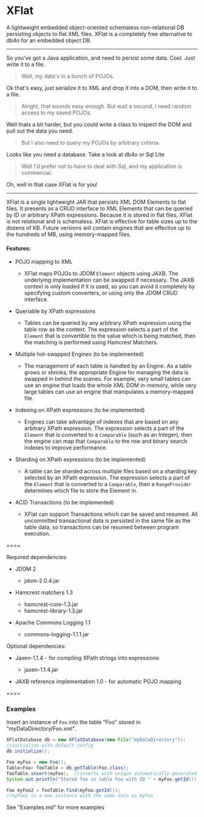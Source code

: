 XFlat
=====

A lightweight embedded object-oriented schemaless non-relational DB persisting objects to flat XML files.
XFlat is a completely free alternative to db4o for an embedded object DB.

----

So you've got a Java application, and need to persist some data.  Cool.  Just write it to a file.

> Well, my data's in a bunch of POJOs.

Ok that's easy, just serialize it to XML and drop it into a DOM, then write it to a file.

> Alright, that sounds easy enough.  But wait a second, I need random access to my saved POJOs.

Well thats a bit harder, but you could write a class to inspect the DOM and pull out the data you need.

> But I also need to query my POJOs by arbitrary criteria.

Looks like you need a database.  Take a look at db4o or Sql Lite

> Well I'd prefer not to have to deal with Sql, and my application is commercial.

Oh, well in that case XFlat is for you!

---

XFlat is a single lightweight JAR that persists XML DOM Elements to flat files.
It presents as a CRUD interface to XML Elements that can be queried by ID or arbitrary XPath expressions.
Because it is stored in flat files, XFlat is not relational and is schemaless.
XFlat is effective for table sizes up to the dozens of KB.  Future versions will contain engines that are
effective up to the hundreds of MB, using memory-mapped files.


#### Features:
* POJO mapping to XML
  * XFlat maps POJOs to JDOM `Element` objects using JAXB.  The underlying implementation can be swapped if necessary.
The JAXB context is only loaded if it is used, so you can avoid it completely by specifying custom converters,
or using only the JDOM CRUD interface.


* Queriable by XPath expressions
  * Tables can be queried by any arbitrary XPath expression using the table row as the context.  The expression
selects a part of the `Element` that is convertible to the value which is being matched, then the matching is performed
using Hamcrest Matchers.


* Multiple hot-swapped Engines (to be implemented)
  * The management of each table is handled by an Engine.  As a table grows or shrinks, the appropriate Engine for managing
the data is swapped in behind the scenes.  For example, very small tables can use an engine that loads the whole
XML DOM in-memory, while very large tables can use an engine that manipulates a memory-mapped file.


* Indexing on XPath expressions (to be implemented)
  * Engines can take advantage of indexes that are based on any arbitrary XPath expression.  The expression selects a
part of the `Element` that is converted to a `Comparable` (such as an Integer), then the engine can map that `Comparable`
to the row and binary search indexes to improve performance.


* Sharding on XPath expressions (to be implemented)
  * A table can be sharded across multiple files based on a sharding key selected by an XPath expression.  The expression
selects a part of the `Element` that is converted to a `Comparable`, then a `RangeProvider` determines which file to store
the Element in.


* ACID Transactions (to be implemented)
  * XFlat can support Transactions which can be saved and resumed.  All uncommitted transactional data is persisted in
the same file as the table data, so transactions can be resumed between program execution.

====

Required dependencies:

* JDOM 2
  * jdom-2.0.4.jar
  
* Hamcrest matchers 1.3
  * hamcrest-core-1.3.jar
  * hamcrest-library-1.3.jar 
   
* Apache Commons Logging 1.1
  * commons-logging-1.1.1.jar

Optional dependencies:

* Jaxen-1.1.4 - for compiling XPath strings into expressions
  * jaxen-1.1.4.jar
  
* JAXB reference implementation 1.0 - for automatic POJO mapping

====
### Examples

Insert an instance of `Foo` into the table "Foo" stored in "myDataDirectory/Foo.xml".
```java
XFlatDatabase db = new XFlatDatabase(new File("myDataDirectory"));
//initialize with default config
db.initialize();

Foo myFoo = new Foo();
Table<Foo> fooTable = db.getTable(Foo.class);
fooTable.insert(myFoo);  //inserts with unique automatically-generated ID
System.out.println("Stored foo in table Foo with ID " + myFoo.getId());

Foo myFoo2 = fooTable.find(myFoo.getId());
//myFoo2 is a new instance with the same data as myFoo
```

See "Examples.md" for more examples